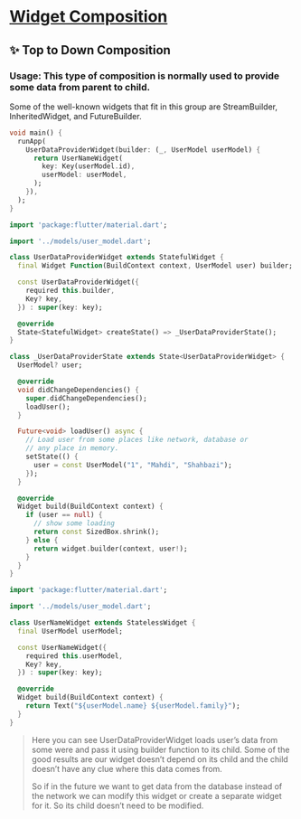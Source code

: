 # [Widget Composition](https://medium.com/flutter-community/think-in-flutter-way-widget-composition-f8c4065de94b)
## ✨ Top to Down Composition
### Usage: This type of composition is normally used to provide some data from parent to child.
Some of the well-known widgets that fit in this group are StreamBuilder, InheritedWidget, and FutureBuilder.

```dart
void main() {
  runApp(
    UserDataProviderWidget(builder: (_, UserModel userModel) {
      return UserNameWidget(
        key: Key(userModel.id),
        userModel: userModel,
      );
    }),
  );
}
```

```dart
import 'package:flutter/material.dart';

import '../models/user_model.dart';

class UserDataProviderWidget extends StatefulWidget {
  final Widget Function(BuildContext context, UserModel user) builder;

  const UserDataProviderWidget({
    required this.builder,
    Key? key,
  }) : super(key: key);

  @override
  State<StatefulWidget> createState() => _UserDataProviderState();
}

class _UserDataProviderState extends State<UserDataProviderWidget> {
  UserModel? user;

  @override
  void didChangeDependencies() {
    super.didChangeDependencies();
    loadUser();
  }

  Future<void> loadUser() async {
    // Load user from some places like network, database or
    // any place in memory.
    setState(() {
      user = const UserModel("1", "Mahdi", "Shahbazi");
    });
  }

  @override
  Widget build(BuildContext context) {
    if (user == null) {
      // show some loading
      return const SizedBox.shrink();
    } else {
      return widget.builder(context, user!);
    }
  }
}
```

```dart
import 'package:flutter/material.dart';

import '../models/user_model.dart';

class UserNameWidget extends StatelessWidget {
  final UserModel userModel;

  const UserNameWidget({
    required this.userModel,
    Key? key,
  }) : super(key: key);

  @override
  Widget build(BuildContext context) {
    return Text("${userModel.name} ${userModel.family}");
  }
}
```


<blockquote>
Here you can see UserDataProviderWidget loads user’s data from some were and pass it using builder function to its child. Some of the good results are our widget doesn’t depend on its child and the child doesn’t have any clue where this data comes from.

So if in the future we want to get data from the database instead of the network we can modify this widget or create a separate widget for it. So its child doesn’t need to be modified.
</blockquote>

